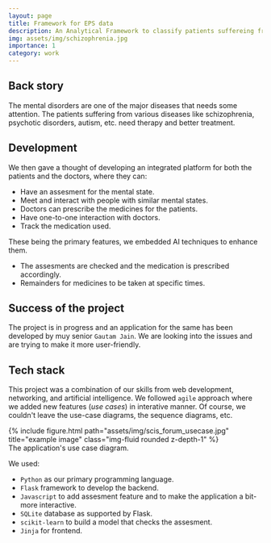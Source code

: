 ```yaml
---
layout: page
title: Framework for EPS data
description: An Analytical Framework to classify patients suffereing from Schizophrenia
img: assets/img/schizophrenia.jpg
importance: 1
category: work
---
```



## Back story

The mental disorders are one of the major diseases that needs some attention. The patients suffering from various diseases like schizophrenia, psychotic disorders, autism, etc. need therapy and better treatment.

## Development

We then gave a thought of developing an integrated platform for both the patients and the doctors, where they can:
* Have an assesment for the mental state.
* Meet and interact with people with similar mental states.
* Doctors can prescribe the medicines for the patients.
* Have one-to-one interaction with doctors.
* Track the medication used.

These being the primary features, we embedded AI techniques to enhance them. 
* The assesments are checked and the medication is prescribed accordingly.
* Remainders for medicines to be taken at specific times.

## Success of the project

The project is in progress and an application for the same has been developed by muy senior `Gautam Jain`. We are looking into the issues and are trying to make it more user-friendly.

## Tech stack

This project was a combination of our skills from web development, networking, and artificial intelligence. We followed `agile` approach where we added new features (*use cases*) in interative manner. Of course, we couldn't leave the use-case diagrams, the sequence diagrams, etc.

<div class="row">
    <div class="col-sm mt-3 mt-md-0">
        {% include figure.html path="assets/img/scis_forum_usecase.jpg" title="example image" class="img-fluid rounded z-depth-1" %}
    </div>
</div>
<div class="caption">
    The application's use case diagram.
</div>

We used:
* `Python` as our primary programming language.
* `Flask` framework to develop the backend.
* `Javascript` to add assesment feature and to make the application a bit-more interactive.
* `SQLite` database as supported by Flask. 
* `scikit-learn` to build a model that checks the assesment.
* `Jinja` for frontend.